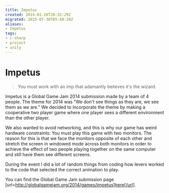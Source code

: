 ```yaml
---
title: Impetus
created: 2014-01-26T20:32:29Z
migrated: 2025-07-30T05:48:39Z
aliases:
- Impetus
tags:
- c-sharp
- project
- unity
---
```


# Impetus

> You must work with an imp that adamantly believes it's the wizard.

Impetus is a Global Game Jam 2014 submission made by a team of 4 people. The theme for 2014 was "We don't see things as they are, we see them as we are." We decided to incorporate the theme by making a cooperative two player game where one player sees a different environment than the other player.

We also wanted to avoid networking, and this is why our game has weird hardware constraints: You must play this game with two monitors. The reason for this is that we face the monitors opposite of each other and stretch the screen in windowed mode across both monitors in order to achieve the effect of two people playing together on the same computer and still have them see different screens.

During the event I did a lot of random things from coding how levers worked to the code that selected the correct animation to play.

You can find the Global Game Jam submission page [url=http://globalgamejam.org/2014/games/impetus]here[/url].

